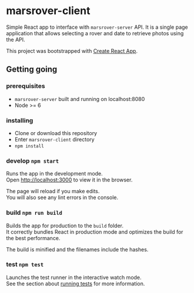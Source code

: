 # marsrover-client

Simple React app to interface with `marsrover-server` API. It is a single page application that allows selecting a rover and date to retrieve photos using the API.

This project was bootstrapped with [Create React App](https://github.com/facebook/create-react-app).

## Getting going
### prerequisites
* `marsrover-server` built and running on localhost:8080
* Node >= 6

### installing
* Clone or download this repository
* Enter `marsrover-client` directory
* `npm install`

### develop `npm start`
Runs the app in the development mode.<br />
Open [http://localhost:3000](http://localhost:3000) to view it in the browser.

The page will reload if you make edits.<br />
You will also see any lint errors in the console.

### build `npm run build`
Builds the app for production to the `build` folder.<br />
It correctly bundles React in production mode and optimizes the build for the best performance.

The build is minified and the filenames include the hashes.<br />

### test `npm test`

Launches the test runner in the interactive watch mode.<br />
See the section about [running tests](https://facebook.github.io/create-react-app/docs/running-tests) for more information.
